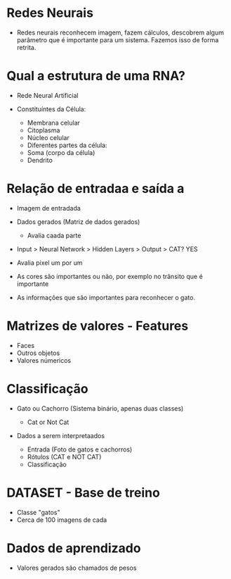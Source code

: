 # Redes Neurais 

- Redes neurais reconhecem imagem, fazem cálculos, descobrem algum parâmetro que é importante para um sistema. Fazemos isso de forma retrita.

# Qual a estrutura de uma RNA?
- Rede Neural Artificial

- Constituíntes da Célula:
    * Membrana celular
    * Citoplasma
    * Núcleo celular
    * Diferentes partes da célula:
    * Soma (corpo da célula)
    * Dendrito

# Relação de entradaa e saída a

- Imagem de entradada
- Dados gerados (Matriz de dados gerados)
    * Avalia caada parte 

- Input > Neural Network > Hidden Layers > Output > CAT? YES

- Avalia pixel um por um
- As cores são importantes ou não, por exemplo no trânsito que é importante 
- As informações que são importantes para reconhecer o gato. 

# Matrizes de valores - Features

- Faces
- Outros objetos
- Valores númericos

# Classificação

- Gato ou Cachorro (Sistema binário, apenas duas classes)
    * Cat or Not Cat

- Dados a serem interpretaados
    * Entrada (Foto de gatos e cachorros)
    * Rótulos (CAT e NOT CAT)
    * Classificação 

# DATASET - Base de treino

- Classe "gatos"
- Cerca de 100 imagens de cada

# Dados de aprendizado

- Valores gerados são chamados de pesos

